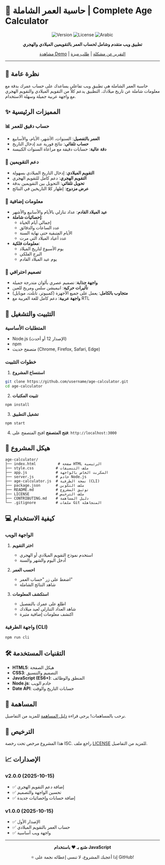 # 📅 حاسبة العمر الشاملة | Complete Age Calculator

<div align="center">

![Version](https://img.shields.io/badge/version-2.0.0-blue.svg)
![License](https://img.shields.io/badge/license-ISC-green.svg)
![Arabic](https://img.shields.io/badge/language-Arabic-orange.svg)

**تطبيق ويب متقدم وشامل لحساب العمر بالتقويمين الميلادي والهجري**

[مشاهدة Demo](#) | [التقرير عن مشكلة](../../issues) | [طلب ميزة](../../issues)

</div>

---

## 📖 نظرة عامة

حاسبة العمر الشاملة هي تطبيق ويب تفاعلي يساعدك على حساب عمرك بدقة مع معلومات شاملة عن تاريخ ميلادك. التطبيق يدعم كلاً من التقويم الميلادي والتقويم الهجري مع واجهة عربية جميلة وسهلة الاستخدام.

## ✨ المميزات الرئيسية

### 📊 حساب دقيق للعمر
- **العمر بالتفصيل**: السنوات، الأشهر، الأيام، والأسابيع
- **حساب تلقائي**: نتائج فورية عند إدخال التاريخ
- **دقة عالية**: حسابات دقيقة مع مراعاة السنوات الكبيسة

### 🌙 دعم التقويمين
- **التقويم الميلادي**: إدخال التاريخ الميلادي بسهولة
- **التقويم الهجري**: دعم كامل للتقويم الهجري
- **تحويل تلقائي**: التحويل بين التقويمين بدقة
- **عرض مزدوج**: إظهار كلا التاريخين في النتائج

### 🎉 معلومات إضافية
- **عيد الميلاد القادم**: عداد تنازلي بالأيام والأسابيع والأشهر
- **إحصائيات شاملة**:
  - إجمالي أيام الحياة
  - عدد الساعات والدقائق
  - الأيام المتبقية حتى نهاية السنة
  - عدد أعياد الميلاد التي مرت
- **معلومات فلكية**:
  - يوم الأسبوع لتاريخ الميلاد
  - البرج الفلكي
  - يوم عيد الميلاد القادم

### 🎨 تصميم احترافي
- **واجهة جذابة**: تصميم عصري بألوان متدرجة جميلة
- **تأثيرات حركية**: انيميشن سلس ومريح للعين
- **متجاوب بالكامل**: يعمل على جميع الأجهزة (كمبيوتر، تابلت، موبايل)
- **واجهة عربية**: دعم كامل للغة العربية مع RTL

## 🚀 التثبيت والتشغيل

### المتطلبات الأساسية
- Node.js (الإصدار 12 أو أحدث)
- npm
- متصفح حديث (Chrome, Firefox, Safari, Edge)

### خطوات التثبيت

1. **استنساخ المشروع**
```bash
git clone https://github.com/username/age-calculator.git
cd age-calculator
```

2. **تثبيت المكتبات**
```bash
npm install
```

3. **تشغيل التطبيق**
```bash
npm start
```

4. **فتح المتصفح**
افتح المتصفح على: `http://localhost:3000`

## 📁 هيكل المشروع

```
age-calculator/
├── index.html          # صفحة HTML الرئيسية
├── style.css          # ملف التنسيقات
├── app.js             # السكربت الخاص بالواجهة
├── server.js          # خادم Node.js
├── age-calculator.js  # نسخة الطرفية (CLI)
├── package.json       # ملف التكوين
├── README.md          # توثيق المشروع
├── LICENSE            # ملف الترخيص
├── CONTRIBUTING.md    # دليل المساهمة
└── .gitignore         # ملفات Git المتجاهلة
```

## 💻 كيفية الاستخدام

### الواجهة الويب

1. **اختر التقويم**
   - استخدم نموذج التقويم الميلادي أو الهجري
   - أدخل اليوم والشهر والسنة

2. **احسب العمر**
   - اضغط على زر "حساب العمر"
   - شاهد النتائج الشاملة

3. **استكشف المعلومات**
   - اطلع على عمرك بالتفصيل
   - شاهد العداد التنازلي لعيد ميلادك
   - اكتشف معلومات إضافية مثيرة

### واجهة الطرفية (CLI)

```bash
npm run cli
```

## 🛠️ التقنيات المستخدمة

- **HTML5**: هيكل الصفحة
- **CSS3**: التصميم والتنسيق
- **JavaScript (ES6+)**: المنطق والوظائف
- **Node.js**: خادم الويب
- **Date API**: حسابات التاريخ والوقت

## 🤝 المساهمة

نرحب بالمساهمات! يرجى قراءة [دليل المساهمة](CONTRIBUTING.md) للمزيد من التفاصيل.

## 📝 الترخيص

هذا المشروع مرخص تحت رخصة ISC. راجع ملف [LICENSE](LICENSE) للمزيد من التفاصيل.

## 📈 الإصدارات

### v2.0.0 (2025-10-15)
- ✅ إضافة دعم التقويم الهجري
- ✅ تحسين الواجهة والتصميم
- ✅ إضافة حسابات وإحصائيات جديدة

### v1.0.0 (2025-10-15)
- ✅ الإصدار الأول
- ✅ حساب العمر بالتقويم الميلادي
- ✅ واجهة ويب أساسية

---

<div align="center">

**صُنع بـ ❤️ باستخدام JavaScript**

⭐ إذا أعجبك المشروع، لا تنسى إعطائه نجمة على GitHub!

</div>
